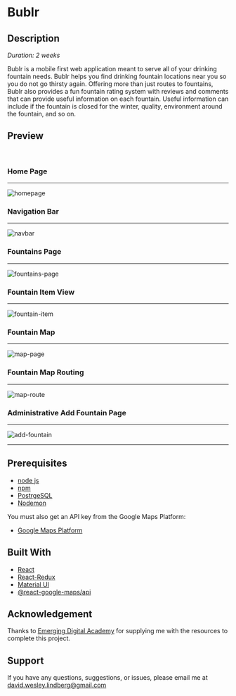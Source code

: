 # Bublr

## Description

_Duration: 2 weeks_

Bublr is a mobile first web application meant to serve all of your drinking fountain needs. Bublr helps you find drinking fountain locations near you so you do not go thirsty again. Offering more than just routes to fountains, Bublr also provides a fun fountain rating system with reviews and comments that can provide useful information on each fountain. Useful information can include if the fountain is closed for the winter, quality, environment around the fountain, and so on. 

## Preview
<br/>

### Home Page
---
![homepage](public/preview-images/home-page.png)

### Navigation Bar
---
![navbar](public/preview-images/navigation-bar.png)

### Fountains Page
---
![fountains-page](public/preview-images/fountains-page.png)

### Fountain Item View
---
![fountain-item](public/preview-images/fountain-item-view.png)

### Fountain Map
---
![map-page](public/preview-images/map-page.png)

### Fountain Map Routing
---
![map-route](public/preview-images/map-route.png)

### Administrative Add Fountain Page
---
![add-fountain](public/preview-images/admin-add-fountain.png)

---
## Prerequisites

- [node js](https://nodejs.org/en/)
- [npm](https://docs.npmjs.com/)
- [PostrgeSQL](https://www.postgresql.org/)
- [Nodemon](https://nodemon.io/)

You must also get an API key from the Google Maps Platform:
- [Google Maps Platform](https://console.cloud.google.com/google/maps-apis)

## Built With

- [React](https://reactjs.org/)
- [React-Redux](https://react-redux.js.org/)
- [Material UI](https://mui.com/)
- [@react-google-maps/api](https://react-google-maps-api-docs.netlify.app/)

## Acknowledgement
Thanks to [Emerging Digital Academy](https://emergingacademy.org/) for supplying me with the resources to complete this project.

## Support
If you have any questions, suggestions, or issues, please email me at [david.wesley.lindberg@gmail.com](www.google.com)